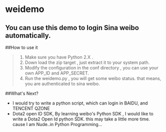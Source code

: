 weidemo
=======

You can use this demo to login Sina weibo automatically.
-------

##How to use it
>1. Make sure you have Python 2.X .
>2. Down load the zip target , just extract it to your system path.
>3. Modify the configuration in the conf directory , you can use 
your own APP_ID and APP_SECRET.
>4. Run the weidemo.py , you will get some weibo status. that 
means, you are authenticated to sina weibo.

##What's Next?

* I would try to write a python script, which can login in BAIDU,
 and TENCENT QZONE 
* Dota2 open ID SDK, By learning weibo's Python SDK ,  I would like to write a Dota2 Open Id python SDK.
this may take a little more time. cause I am Nude..in Python Programming...


